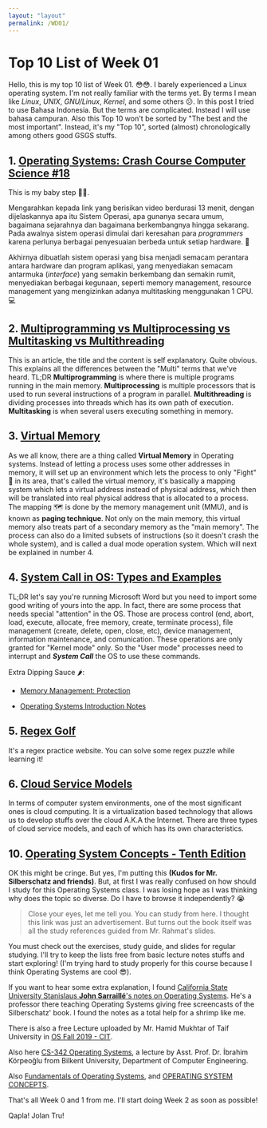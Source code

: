 ```yaml
---
layout: "layout"
permalink: /WD01/
---
```


# Top 10 List of Week 01

Hello, this is my top 10 list of Week 01. 😳😳. I barely experienced a Linux operating system. I'm not really familiar with the terms yet. By terms I mean like *Linux*, *UNIX*, *GNU/Linux*, *Kernel*, and some others 😕. In this post I tried to use Bahasa Indonesia. But the terms are complicated. Instead I will use bahasa campuran. Also this Top 10 won't be sorted by "The best and the most important". Instead, it's my "Top 10", sorted (almost) chronologically among others good GSGS stuffs.

## 1. [Operating Systems: Crash Course Computer Science #18](https://www.youtube.com/watch?v=26QPDBe-NB8)

This is my baby step 👣👣.

Mengarahkan kepada link yang berisikan video berdurasi 13 menit, dengan dijelaskannya apa itu Sistem Operasi, apa gunanya secara umum, bagaimana sejarahnya dan bagaimana berkembangnya hingga sekarang. Pada awalnya sistem operasi dimulai dari keresahan para *programmers* karena perlunya berbagai penyesuaian berbeda untuk setiap hardware. 🌠

Akhirnya dibuatlah sistem operasi yang bisa menjadi semacam perantara antara hardware dan program aplikasi, yang menyediakan semacam antarmuka (*interface*) yang semakin berkembang dan semakin rumit, menyediakan berbagai kegunaan, seperti memory management, resource management yang mengizinkan adanya multitasking menggunakan 1 CPU. 💻

## 2. [Multiprogramming vs Multiprocessing vs Multitasking vs Multithreading](https://www.javatpoint.com/multiprogramming-vs-multiprocessing-vs-multitasking-vs-multithreading)

This is an article, the title and the content is self explanatory. Quite obvious. This explains all the differences between the "Multi" terms that we've heard. TL;DR **Multiprogramming** is where there is multiple programs running in the main memory. **Multiprocessing** is multiple processors that is used to run several instructions of a program in parallel. **Multithreading** is dividing processes into threads which has its own path of execution. **Multitasking** is when several users executing something in memory.

## 3. [Virtual Memory](https://www.tutorialspoint.com/operating_system/os_virtual_memory.htm)

As we all know, there are a thing called **Virtual Memory** in Operating systems. Instead of letting a process uses some other addresses in memory, it will set up an environment which lets the process to only "Fight" 🥊 in its area, that's called the virtual memory, it's basically a mapping system which lets a virtual address instead of physical address, which then will be translated into real physical address that is allocated to a process. The mapping 🗺 is done by the memory management unit (MMU), and is known as **paging technique**. Not only on the main memory, this virtual memory also treats part of a secondary memory as the "main memory". The process can also do a limited subsets of instructions (so it doesn't crash the whole system), and is called a dual mode operation system. Which will next be explained in number 4.

## 4. [System Call in OS: Types and Examples](https://www.guru99.com/system-call-operating-system.html)

TL;DR let's say you're running Microsoft Word but you need to import some good writing of yours into the app. In fact, there are some process that needs special "attention" in the OS. Those are process control (end, abort, load, execute, allocate, free memory, create, terminate process), file management (create, delete, open, close, etc), device management, information maintenance, and comunication. These operations are only granted for "Kernel mode" only. So the "User mode" processes need to interrupt and ***System Call*** the OS to use these commands.

Extra Dipping Sauce 🌶:

- [Memory Management: Protection](https://www.u-aizu.ac.jp/~yliu/teaching/os/lec12.html)

- [Operating Systems Introduction Notes](http://www2.cs.uregina.ca/~hamilton/courses/330/notes/introduction/introduction.html)

## 5. [Regex Golf](https://alf.nu/RegexGolf)

It's a regex practice website. You can solve some regex puzzle while learning it!

## 6. [Cloud Service Models](https://www.javatpoint.com/cloud-service-models)

In terms of computer system environments, one of the most significant ones is cloud computing. It is a virtualization based technology that allows us to develop stuffs over the cloud A.K.A the Internet. There are three types of cloud service models, and each of which has its own characteristics.

## 10. [Operating System Concepts - Tenth Edition](https://www.os-book.com/OS10/)

OK this might be cringe. But yes, I'm putting this **(Kudos for Mr. Silberschatz and friends)**. But, at first I was really confused on how should I study for this Operating Systems class. I was losing hope as I was thinking why does the topic so diverse. Do I have to browse it independently? 😭

> Close your eyes, let me tell you. You can study from here. I thought this link was just an advertisement. But turns out the book itself was all the study references guided from Mr. Rahmat's slides.

You must check out the exercises, study guide, and slides for regular studying. I'll try to keep the lists free from basic lecture notes stuffs and start exploring! (I'm trying hard to study properly for this course because I think Operating Systems are cool 😎).

If you want to hear some extra explanation, I found [California State University Stanislaus **John Sarraillé**'s notes on Operating Systems](https://www.cs.csustan.edu/~john/Classes/CS3750/Notes/). He's a professor there teaching Operating Systems giving free screencasts of the Silberschatz' book. I found  the notes as a total help for a shrimp like me.

There is also a free Lecture uploaded by Mr. Hamid Mukhtar of Taif University in [OS Fall 2019 - CIT](https://www.youtube.com/watch?v=Z6w6JowO5Fw&list=PLBpMYKycVdGb3tlVlmR9Rmx47p6UOVp7W).

Also here [CS-342 Operating Systems](https://www.youtube.com/watch?v=9ci5g49nfdE&list=PLhwVAYxlh5dsX6aOfVMZXS8MwKwBmwVM6), a lecture by Asst. Prof. Dr. İbrahim Körpeoğlu from Bilkent University, Department of Computer Engineering.

Also [Fundamentals of Operating Systems](https://www.youtube.com/watch?v=zJTqTs7Ujr8&list=PLW1yb8L3S1ngGmtKlI5XYcTNQQ1r3xZvq), and [OPERATING SYSTEM CONCEPTS](https://www.youtube.com/watch?v=ZAT70fxe_Fo&list=PL9P1J9q3_9fOTGzsBCn0T2T5vHLdBcDq_).

That's all Week 0 and 1 from me. I'll start doing Week 2 as soon as possible!

Qapla! Jolan Tru!